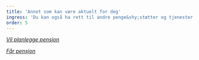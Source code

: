 ```yaml
---
title: 'Annet som kan være aktuelt for deg'
ingress: 'Du kan også ha rett til andre penge&shy;støtter og tjenester fra NAV.'
order: 5
---
```


_[Vil planlegge pensjon](#)_

_[Får pensjon](#)_
